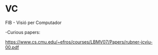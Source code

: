 # VC
FIB - Visió per Computador

-Curious papers:

https://www.cs.cmu.edu/~efros/courses/LBMV07/Papers/rubner-jcviu-00.pdf
